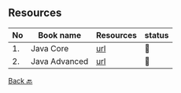 
## Resources


|No|Book name|Resources|status|
|--|---------|---------|------|
|1.| Java Core| [url](https://github.com/Urunov/Interview-Preparation-WAY/tree/master/Books/Java/JavaCore)|📘|
|2.|Java Advanced| [url](https://github.com/Urunov/Interview-Preparation-WAY/tree/master/Books/Java/JavaAdvanced)|📘|


[Back 🔙](https://github.com/Urunov/Interview-Preparation-WAY)
